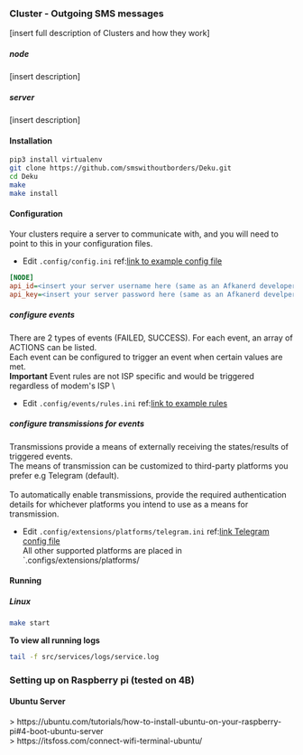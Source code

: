 ### <a name="cluster_outgoing_sms"></a> Cluster - Outgoing SMS messages
[insert full description of Clusters and how they work]

##### node
[insert description]
##### server
[insert description]


#### Installation
```bash
pip3 install virtualenv
git clone https://github.com/smswithoutborders/Deku.git
cd Deku
make
make install
```
#### Configuration
<p>
Your clusters require a server to communicate with, and you will need to point to this in your configuration files.</p>

- Edit `.config/config.ini` ref:[link to example config file](.configs/example.config.ini)
```ini
[NODE]
api_id=<insert your server username here (same as an Afkanerd developer Auth ID)
api_key=<insert your server password here (same as an Afkanerd develper Auth Key)
```

##### configure events
There are 2 types of events (FAILED, SUCCESS). For each event, an array of ACTIONS can be listed. \
Each event can be configured to trigger an event when certain values are met. \
**Important** Event rules are not ISP specific and would be triggered regardless of modem's ISP \

- Edit `.config/events/rules.ini` ref:[link to example rules](.configs/events/example.rules.ini)

##### configure transmissions for events
Transmissions provide a means of externally receiving the states/results of triggered events. \
The means of transmission can be customized to third-party platforms you prefer e.g Telegram (default). \
\
To automatically enable transmissions, provide the required authentication details for whichever platforms you intend to use as a means for transmission.
- Edit `.config/extensions/platforms/telegram.ini` ref:[link Telegram config file](.configs/extensions/platforms/example.telegram.ini) \
All other supported platforms are placed in `.configs/extensions/platforms/

#### Running
##### Linux
```bash
make start
```

<b>To view all running logs</b>
```bash
tail -f src/services/logs/service.log
```

<h3>Setting up on Raspberry pi (tested on 4B)</h3>
<h4>Ubuntu Server</h4>
> https://ubuntu.com/tutorials/how-to-install-ubuntu-on-your-raspberry-pi#4-boot-ubuntu-server<br>
> https://itsfoss.com/connect-wifi-terminal-ubuntu/

